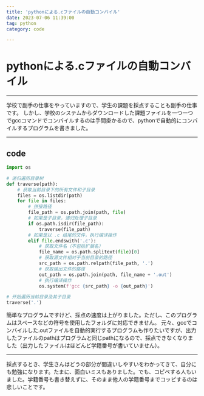 ```yaml
---
title: 'pythonによる.cファイルの自動コンバイル'
date: 2023-07-06 11:39:00
tag: python
category: code

---
```

# pythonによる.cファイルの自動コンバイル
---

学校で副手の仕事をやっていますので、学生の課題を採点することも副手の仕事です。
しかし、学校のシステムからダウンロードした課題ファイルを一つ一つでgccコマンドでコンバイルするのは手間掛かるので、pythonで自動的にコンバイルするプログラムを書きました。

---
## code

```python
import os

# 递归遍历目录树
def traverse(path):
    # 获取当前目录下的所有文件和子目录
    files = os.listdir(path)
    for file in files:
        # 拼接路径
        file_path = os.path.join(path, file)
        # 如果是子目录，递归处理子目录
        if os.path.isdir(file_path):
            traverse(file_path)
        # 如果是以 .c 结尾的文件，执行编译操作
        elif file.endswith('.c'):
            # 获取文件名（不包括扩展名）
            file_name = os.path.splitext(file)[0]
            # 获取源文件相对于当前目录的路径
            src_path = os.path.relpath(file_path, '.')
            # 获取输出文件的路径
            out_path = os.path.join(path, file_name + '.out')
            # 执行编译操作
            os.system(f'gcc {src_path} -o {out_path}')

# 开始遍历当前目录及其子目录
traverse('.')
```
簡単なプログラムですけど、採点の速度は上がりました。ただし、このプログラムはスペースなどの符号を使用したフォルダに対応できません。
元々、gccでコンバイルした.outファイルを自動的実行するプログラムも作りたいですが、出力したファイルのpathはプログラムと同じpathになるので、採点できなくなりました（出力したファイルはほどんど学籍番号が書いていません）。

---
採点するとき、学生さんはどうの部分が間違いしやすいをわかってきて、自分にも勉強になります。たまに、面白いミスもありました。でも、コピペする人もいました。学籍番号も書き替えずに、そのまま他人の学籍番号までコッピするのは悲しいことです。
